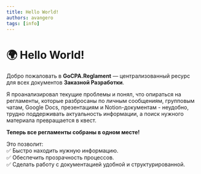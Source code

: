 ```yaml
---
title: Hello World!
authors: avangero
tags: [info]
---
```


# 🌍 Hello World!
Добро пожаловать в **GoCPA.Reglament** — централизованный ресурс для всех документов **Заказной Разработки**.  

<!-- truncate -->

Я проанализировал текущие проблемы и понял, что опираться на регламенты, которые разбросаны по личным сообщениям, групповым чатам, Google Docs, презентациям и Notion-документам - неудобно, трудно поддерживать актуальность информации, а поиск нужного материала превращается в квест.  
 
**Теперь все регламенты собраны в одном месте!**  

Это позволит:  
✅ Быстро находить нужную информацию.  
✅ Обеспечить прозрачность процессов.  
✅ Сделать работу с документацией удобной и структурированной.  
